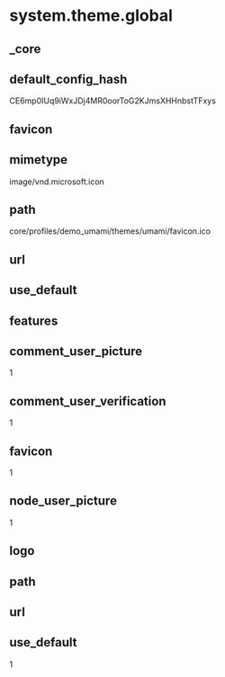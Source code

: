 # system.theme.global

## _core

## default_config_hash
CE6mp0IUq9iWxJDj4MR0oorToG2KJmsXHHnbstTFxys

## favicon

## mimetype
image/vnd.microsoft.icon

## path
core/profiles/demo_umami/themes/umami/favicon.ico

## url


## use_default


## features

## comment_user_picture
1

## comment_user_verification
1

## favicon
1

## node_user_picture
1

## logo

## path


## url


## use_default
1
